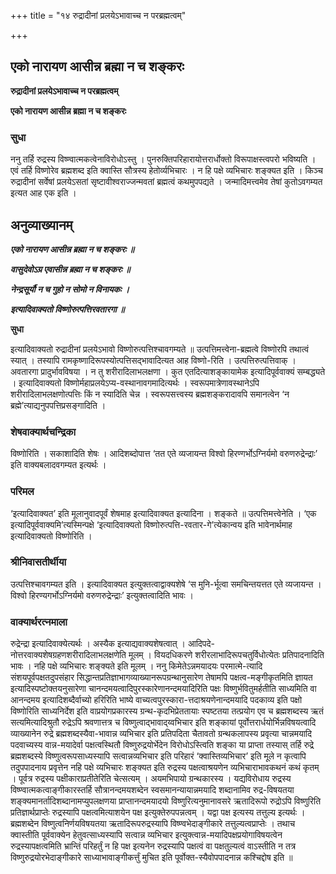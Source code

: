 +++
title = "१४ रुद्रादीनां प्रलयेऽभावाच्च न परब्रह्मत्वम्"

+++


## एको नारायण आसीन्न ब्रह्मा न च शङ्करः

**रुद्रादीनां प्रलयेऽभावाच्च न परब्रह्मत्वम्**

**एको नारायण आसीन्न ब्रह्मा न च शङ्करः**

### **सुधा**

ननु तर्हि रुद्रस्य विष्ण्वात्मकत्वेनाविरोधोऽस्तु । पुनरुक्तिपरिहारायोत्तरार्धोक्तो विरूपाक्षस्त्वपरो भविष्यति । एवं तर्हि विष्णोरेव ब्रह्मशब्द इति क्वास्ति सौत्रस्य हेतोर्व्यभिचारः । न हि पक्षे व्यभिचारः शङ्क्यत इति । किञ्च रुद्रादीनां सर्वेषां प्रलयेऽसतां सृष्टावीश्वराज्जन्मवतां ब्रह्मत्वं कथमुपपद्यते । जन्मादिमत्त्वमेव तेषां कुतोऽवगम्यत इत्यत आह एक इति ।

## **अनुव्याख्यानम्**

***एको नारायण आसीन्न ब्रह्मा न च शङ्करः ॥***

***वासुदेवोऽग्र एवासीन्न ब्रह्मा न च शङ्करः ॥***

***नेन्द्रसूर्यौ न च गुहो न सोमो न विनायकः ।***

***इत्यादिवाक्यतो विष्णोरुत्पत्तिरवतारगा ॥***

**सुधा**

इत्यादिवाक्यतो रुद्रादीनां प्रलयेऽभावो विष्णोरुत्पत्तिश्चावगम्यते ॥ उत्पत्तिमत्त्वेना-ब्रह्मत्वे विष्णोरपि तथात्वं स्यात् । तस्यापि रामकृष्णादिरूपस्योत्पत्तिसद्भावादित्यत आह विष्णो-रिति । उत्पत्तिरुत्पत्तिवाक् । अवतारगा प्रादुर्भावविषया । न तु शरीरादिलाभलक्षणा । कुत एतदित्याशङ्कायामेक इत्यादिपूर्ववाक्यं सम्बद्ध्यते । इत्यादिवाक्यतो विष्णोर्महाप्रलयेऽप्य-वस्थानावगमादित्यर्थः । स्वरूपमात्रेणावस्थानेऽपि शरीरादिलाभलक्षणोत्पत्तिः किं न स्यादिति चेन्न । स्वरूपसत्त्वस्य ब्रह्मशङ्करादावपि समानत्वेन ‘न ब्रह्मे’त्याद्यनुपपत्तिप्रसङ्गादिति ।

### **शेषवाक्यार्थचन्द्रिका**

विष्णोरिति । सकाशादिति शेषः । आदिशब्दोपात्त ‘तत एते व्यजायन्त विश्वो हिरण्गर्भोऽग्निर्यमो वरुणरुद्रेन्द्राः’ इति वाक्यबलादवगम्यत इत्यर्थः ।

### **परिमल**

‘इत्यादिवाक्यत’ इति मूलानुवादपूर्वं शेषमाह इत्यादिवाक्यत इत्यादिना । शङ्कते ॥ उत्पत्तिमत्त्वेनेति । ‘एक इत्यादिपूर्ववाक्यमि’त्यस्मिन्पक्षे ‘इत्यादिवाक्यतो विष्णोरुत्पत्ति-रवतार-गे’त्येकान्वय इति भावेनार्थमाह इत्यादिवाक्यतो विष्णोरिति ।

### **श्रीनिवासतीर्थीया**

उत्पत्तिश्चावगम्यत इति । इत्यादिवाक्यत इत्युक्तत्वाद्वाक्यशेषे ‘स मुनि-र्भूत्वा समचिन्तयत्तत एते व्यजायन्त । विश्वो हिरण्यगर्भोऽग्निर्यमो वरुणरुद्रेन्द्राः’ इत्युक्तत्वादिति भावः ।

### **वाक्यार्थरत्नमाला**

रुद्रेन्द्रा इत्यादिवाक्येत्यर्थः । अस्यैक इत्याद्यवाक्यशेषत्वात् । आदिपदे-नोत्तरवाक्यशेषग्रहणशरीरादिलाभलक्षणेति मूलम् । वियदधिकरणे शरीरलाभादिरूपचतुर्विधोत्येतः प्रतिपादनादिति भावः । नहि पक्षे व्यभिचारः शङ्क्यते इति मूलम् । ननु किमेतेऽन्नमयादयः परमात्मे-त्यादि संशयपूर्वपक्षतदुपसंहार सिद्धान्तप्रतिज्ञाभागव्याख्यानरूपग्रन्थानुसारेण तेषामपि पक्षत्व-मङ्गीकृतमिति ज्ञायत इत्यादिस्पष्टोक्तयनुसारेणा चानन्दमयत्वादिपुरस्कारेणानन्दमयादिरिति पक्षः विष्णुर्भवितुमर्हतीति साध्यमिति वा आनन्दमय इत्यादिशब्दैर्वाच्यो हरिरिति भाष्ये वाच्यत्वपुरस्कारा-त्तदाश्रयणेनान्दमयादि पदकाव्य इति पक्षो विष्णोरिति साध्यनिर्देश इति वाप्रयोगप्रकारस्य ग्रन्थ-कृदभिप्रेततायाः स्पष्टतया तत्प्रयोग एव च ब्रह्मशब्दस्य ऋतं सत्यमित्यादिश्रुतौ रुद्रेऽपि श्रवणात्तत्र च विष्णुत्वाद्भावाद्य्वभिचार इति शङ्कायां पूर्वोत्तरार्धयोर्भिन्नविषयत्वादि व्याख्यानेन रुद्रे ब्रह्मशब्दस्यैवा-भावान्न व्यभिचार इति प्रतिपदिता चैतावतो ग्रन्थकलापस्य प्रवृत्या चान्नमयादि पदवाच्यस्य वान्न-मयादेर्वा पक्षत्वस्थितौ विष्णुरुद्रयोर्भेदेन विरोधोऽस्त्विति शङ्का या प्राप्ता तस्यास् तर्हि रुद्रे ब्रह्मशब्दस्ये विष्णुत्वरूपसाध्यस्यापि सत्वान्नव्यभिचार इति परिहारं ‘क्वास्तिव्यभिचार’ इति मूले न कृत्वापि तदुपपादनाय प्रवृत्तेन नहि पक्षे व्यभिचारः शङ्क्यत इति रुद्रस्य पक्षत्वाश्रयणेन व्यभिचाराभावकथनं कथं कृतम् । पूर्वत्र रुद्रस्य पक्षीकाराप्रतीतेरिति चेत्सत्यम् । अयमभिपायो ग्रन्थकारस्य । यद्यविरोधाय रुद्रस्य विष्ण्वात्मकत्वाङ्गीकारस्तर्हि सौत्रानन्दमयशब्देन स्वसमानन्यायान्नमयादि शब्दानामिव रुद्र-विषयतया शङ्क्यमानर्तादिशब्दानामप्युपलक्षणया प्राप्तानन्दमयादयो विष्णुरित्यनुमानावसरे ऋतादिरूपो रुद्रोऽपि विष्णुरिति प्रतिज्ञार्थप्राप्तेः रुद्रस्यापि पक्षत्वमित्याशयेन पक्ष इत्युक्तेरुपपन्नत्वम् । यद्वा पक्ष इत्यस्य तत्तुल्य इत्यर्थः । ब्रह्मशब्देन विष्णुत्वनिर्णयविषयतया ऋतादिरूपरुद्रस्यापि विष्ण्वभेदाङ्गीकारे तत्तुल्यत्वप्राप्तेः । तथाच क्वास्तीति पूर्ववाक्येन हेतुवत्साध्यस्यापि सत्वान्न व्यभिचार इत्युक्त्वान्न-मयादिपक्षप्रयोगाविषयत्वेन रुद्रस्यापक्षत्वमिति भ्रान्तिं परिहर्तुं न हि पक्ष इत्यनेन रुद्रस्यापि पक्षत्वं वा पक्षतुल्यत्वं वाऽस्तीति न तत्र विष्णुरुद्रयोरभेदाङ्गीकारे साध्याभावाङ्गीकर्त्तुं मुचित इति पूर्वोक्त-स्यैवोपपादनान्न कश्चिद्दोष इति ॥

